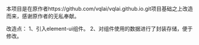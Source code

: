 本项目是在原作者https://github.com/vqlai/vqlai.github.io.git项目基础之上改造而来，感谢原作者的无私奉献。

改造点：
1、引入element-ui组件。
2、对组件使用的数据进行了封装存储，便于修改。
